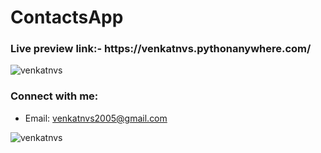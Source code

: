 # ContactsApp


<h3>Live preview link:- https://venkatnvs.pythonanywhere.com/ </h3>



<p align="left"> <img src="https://komarev.com/ghpvc/?username=venkatnvs&label=Profile%20views&color=0e75b6&style=flat" alt="venkatnvs" /> </p>
<h3 align="left">Connect with me:</h3>

- Email: [venkatnvs2005@gmail.com](mailto:venkatnvs2005@gmail.com)

<p><img align="left" src="https://github-readme-stats.vercel.app/api/top-langs?username=venkatnvs&show_icons=true&locale=en&layout=compact" alt="venkatnvs" /></p>
